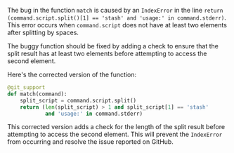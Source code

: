 The bug in the function `match` is caused by an `IndexError` in the line `return (command.script.split()[1] == 'stash' and 'usage:' in command.stderr)`. This error occurs when `command.script` does not have at least two elements after splitting by spaces.

The buggy function should be fixed by adding a check to ensure that the split result has at least two elements before attempting to access the second element. 

Here's the corrected version of the function:

```python
@git_support
def match(command):
    split_script = command.script.split()
    return (len(split_script) > 1 and split_script[1] == 'stash'
            and 'usage:' in command.stderr)
```

This corrected version adds a check for the length of the split result before attempting to access the second element. This will prevent the `IndexError` from occurring and resolve the issue reported on GitHub.